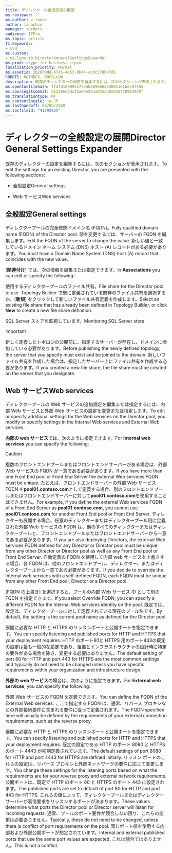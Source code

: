 ```yaml
---
title: ディレクターの全般設定の展開
ms.reviewer: ''
ms.author: v-lanac
author: lanachin
manager: serdars
audience: ITPro
ms.topic: article
f1.keywords:
- CSH
ms.custom:
- ms.lync.tb.DirectorGeneralSettingsExpander
ms.prod: skype-for-business-itpro
localization_priority: Normal
ms.assetid: 2026d0dd-6745-4e53-8b44-acdc378b47d1
ROBOTS: NOINDEX, NOFOLLOW
description: 既存のディレクターの設定を編集するには、次のセクションが表示されます。
ms.openlocfilehash: ffdfd169095175346a89eb6d6d001161bec0f465
ms.sourcegitcommit: b1229ed5dc25a04e56aa02aab8ad3d4209559d8f
ms.translationtype: MT
ms.contentlocale: ja-JP
ms.lasthandoff: 02/06/2020
ms.locfileid: "41793855"
---
```

# <a name="director-general-settings-expander"></a><span data-ttu-id="1dd72-103">ディレクターの全般設定の展開</span><span class="sxs-lookup"><span data-stu-id="1dd72-103">Director General Settings Expander</span></span>
 
<span data-ttu-id="1dd72-104">既存のディレクターの設定を編集するには、次のセクションが表示されます。</span><span class="sxs-lookup"><span data-stu-id="1dd72-104">To edit the settings for an existing Director, you are presented with the following sections:</span></span>
  
- <span data-ttu-id="1dd72-105">全般設定</span><span class="sxs-lookup"><span data-stu-id="1dd72-105">General settings</span></span>
    
- <span data-ttu-id="1dd72-106">Web サービス</span><span class="sxs-lookup"><span data-stu-id="1dd72-106">Web services</span></span>
    

## <a name="general-settings"></a><span data-ttu-id="1dd72-107">全般設定</span><span class="sxs-lookup"><span data-stu-id="1dd72-107">General settings</span></span>

<span data-ttu-id="1dd72-108">ディレクタープールの完全修飾ドメイン名 (FQDN)。</span><span class="sxs-lookup"><span data-stu-id="1dd72-108">Fully qualified domain name (FQDN) of the Director pool.</span></span> <span data-ttu-id="1dd72-109">値を変更するには、サーバーの FQDN を編集します。</span><span class="sxs-lookup"><span data-stu-id="1dd72-109">Edit the FQDN of the server to change the value.</span></span> <span data-ttu-id="1dd72-110">新しい値と一致しているドメイン ネーム システム (DNS) ホスト (A) レコードがある必要があります。</span><span class="sxs-lookup"><span data-stu-id="1dd72-110">You must have a Domain Name System (DNS) host (A) record that coincides with the new value.</span></span>
  
<span data-ttu-id="1dd72-111">[**関連付け**] では、次の情報を編集または指定できます。</span><span class="sxs-lookup"><span data-stu-id="1dd72-111">In **Associations** you can edit or specify the following:</span></span>
  
<span data-ttu-id="1dd72-112">使用するディレクタープールのファイル共有。</span><span class="sxs-lookup"><span data-stu-id="1dd72-112">File share for the Director pool to use.</span></span> <span data-ttu-id="1dd72-113">Topology Builder で既に定義されている既存のファイル共有を選択するか、[**新規**] をクリックして新しいファイル共有定義を作成します。</span><span class="sxs-lookup"><span data-stu-id="1dd72-113">Select an existing file share that has already been defined in Topology Builder, or click **New** to create a new file share definition.</span></span>
  
<span data-ttu-id="1dd72-114">SQL Server ストアを監視しています。</span><span class="sxs-lookup"><span data-stu-id="1dd72-114">Monitoring SQL Server store.</span></span>
  
> [!IMPORTANT]
> <span data-ttu-id="1dd72-115">新しく定義したトポロジの公開前に、指定するサーバーが存在し、ドメインに参加している必要があります。</span><span class="sxs-lookup"><span data-stu-id="1dd72-115">Before publishing the newly defined topology, the server that you specify must exist and be joined to the domain.</span></span> <span data-ttu-id="1dd72-116">新しいファイル共有を作成した場合は、指定したサーバー上にファイル共有を作成する必要があります。</span><span class="sxs-lookup"><span data-stu-id="1dd72-116">If you created a new file share, the file share must be created on the server that you designate.</span></span> 
  
## <a name="web-services"></a><span data-ttu-id="1dd72-117">Web サービス</span><span class="sxs-lookup"><span data-stu-id="1dd72-117">Web services</span></span>

<span data-ttu-id="1dd72-118">ディレクタープールの Web サービスの追加設定を編集または指定するには、内部 Web サービスと外部 Web サービスの設定を変更または指定します。</span><span class="sxs-lookup"><span data-stu-id="1dd72-118">To edit or specify additional settings for the Web services on the Director pool, you modify or specify settings in the Internal Web services and External Web services.</span></span>
  
<span data-ttu-id="1dd72-119">**内部の web サービス**では、次のように指定できます。</span><span class="sxs-lookup"><span data-stu-id="1dd72-119">For **Internal web services** you can specify the following:</span></span>
  
> [!CAUTION]
> <span data-ttu-id="1dd72-120">複数のフロントエンドプールまたはフロントエンドサーバーがある場合は、外部 Web サービスの FQDN が一意である必要があります。</span><span class="sxs-lookup"><span data-stu-id="1dd72-120">If you have more than one Front End pool or Front End Server the external Web services FQDN must be unique.</span></span> <span data-ttu-id="1dd72-121">たとえば、フロントエンドサーバーの外部 Web サービス FQDN を**pool01.contoso.com**として定義する場合、別のフロントエンドプールまたはフロントエンドサーバーに対して**pool01.contoso.com**を使用することはできません。</span><span class="sxs-lookup"><span data-stu-id="1dd72-121">For example, if you define the external Web services FQDN of a Front End Server as **pool01.contoso.com**, you cannot use **pool01.contoso.com** for another Front End pool or Front End Server.</span></span> <span data-ttu-id="1dd72-122">ディレクターも展開する場合、任意のディレクターまたはディレクタープール用に定義された外部 Web サービスの FQDN は、他のすべてのディレクターまたはディレクタープールと、フロントエンドプールまたはフロントエンドサーバーから一意である必要があります。</span><span class="sxs-lookup"><span data-stu-id="1dd72-122">If you are also deploying Directors, the external Web services FQDN defined for any Director or Director pool must be unique from any other Director or Director pool as well as any Front End pool or Front End Server.</span></span> <span data-ttu-id="1dd72-123">自動定義の FQDN を使用して内部 web サービスを上書きする場合、各 FQDN は、他のフロントエンドプール、ディレクター、またはディレクタープールから一意である必要があります。</span><span class="sxs-lookup"><span data-stu-id="1dd72-123">If you decide to override the Internal web services with a self-defined FQDN, each FQDN must be unique from any other Front End pool, Director or a Director pool.</span></span>
  
<span data-ttu-id="1dd72-124">[FQDN の上書き] を選択すると、プールの内部 Web サービス ID として別の FQDN を指定できます。</span><span class="sxs-lookup"><span data-stu-id="1dd72-124">If you select Override FQDN, you can specify a different FQDN for the Internal Web services identity on the pool.</span></span> <span data-ttu-id="1dd72-125">既定では、設定は、ディレクタープールに対して定義されている現在のプール名です。</span><span class="sxs-lookup"><span data-stu-id="1dd72-125">By default, the setting is the current pool name as defined for the Director pool.</span></span>
  
<span data-ttu-id="1dd72-126">展開に必要な HTTP と HTTPS のリッスンポートと公開ポートを指定できます。</span><span class="sxs-lookup"><span data-stu-id="1dd72-126">You can specify listening and published ports for HTTP and HTTPS that your deployment requires.</span></span> <span data-ttu-id="1dd72-127">HTTP のポート80と HTTPS 用のポート443の既定の設定は最も一般的な設定であり、組織とインフラストラクチャの設計時に特定の要件がある場合を除き、変更する必要はありません。</span><span class="sxs-lookup"><span data-stu-id="1dd72-127">The default setting of port 80 for HTTP and port 443 for HTTPS are the most common settings and typically do not need to be changed unless you have specific requirements within your organization and infrastructure design.</span></span>
  
<span data-ttu-id="1dd72-128">**外部の web サービス**の場合は、次のように指定できます。</span><span class="sxs-lookup"><span data-stu-id="1dd72-128">For **External web services**, you can specify the following:</span></span>
  
<span data-ttu-id="1dd72-129">外部 Web サービスの FQDN を定義できます。</span><span class="sxs-lookup"><span data-stu-id="1dd72-129">You can define the FQDN of the External Web services.</span></span> <span data-ttu-id="1dd72-130">ここで指定する FQDN は、通常、リバース プロキシなどの外部接続要件に含まれる要件に従って定義されます。</span><span class="sxs-lookup"><span data-stu-id="1dd72-130">The FQDN specified here will usually be defined by the requirements of your external connection requirements, such as the reverse proxy.</span></span>
  
<span data-ttu-id="1dd72-131">展開に必要な HTTP と HTTPS のリッスンポートと公開ポートを指定できます。</span><span class="sxs-lookup"><span data-stu-id="1dd72-131">You can specify listening and published ports for HTTP and HTTPS that your deployment requires.</span></span> <span data-ttu-id="1dd72-132">既定の設定である HTTP のポート 8080 と HTTPS のポート 4443 が初期定義されています。</span><span class="sxs-lookup"><span data-stu-id="1dd72-132">The default settings of port 8080 for HTTP and port 4443 for HTTPS are defined initially.</span></span> <span data-ttu-id="1dd72-133">リッスン ポートのこれらの設定は、リバース プロキシと外部ネットワークの要件に応じて変更します。</span><span class="sxs-lookup"><span data-stu-id="1dd72-133">You change these settings for the listening ports based on what the requirements are for your reverse proxy and external network requirements.</span></span> <span data-ttu-id="1dd72-134">公開ポートは、既定で HTTP のポート 80 と HTTPS のポート 443 に設定されます。</span><span class="sxs-lookup"><span data-stu-id="1dd72-134">The published ports are set to default of port 80 for HTTP and port 443 for HTTPS.</span></span> <span data-ttu-id="1dd72-135">これらの値によって、ディレクタープールまたはディレクターサーバーが着信要求をリッスンするポートが決まります。</span><span class="sxs-lookup"><span data-stu-id="1dd72-135">These values determine what ports the Director pool or Director server will listen for incoming requests.</span></span> <span data-ttu-id="1dd72-136">通常、プールのポート要件が競合しない限り、これらの変更は必要ありません。</span><span class="sxs-lookup"><span data-stu-id="1dd72-136">Typically, these do not need to be changed, unless there is conflict of port requirements on the pool.</span></span> <span data-ttu-id="1dd72-137">同じポート値を使用する内部および外部公開ポートが想定されています。</span><span class="sxs-lookup"><span data-stu-id="1dd72-137">Internal and external published ports that use the same port values are expected.</span></span> <span data-ttu-id="1dd72-138">これは競合ではありません。</span><span class="sxs-lookup"><span data-stu-id="1dd72-138">This is not a conflict.</span></span>
  


